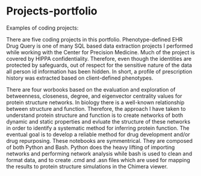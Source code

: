 # Projects-portfolio
Examples of coding projects:

There are five coding projects in this portfolio. Phenotype-defined EHR Drug Query is one of many SQL based data extraction projects I performed while working with the Center for Precision Medicine. Much of the project is covered by HIPPA confidentiality. Therefore, even though the identities are protected by safeguards, out of respect for the sensitive nature of the data all person id information has been hidden. In short, a profile of prescription history was extracted based on client-defined phenotypes.  

There are four worbooks based on the evaluation and exploration of betweenness, closeness, degree, and eigenvector centrality values for protein structure networks. In biology there is a well-known relationship between structure and function. Therefore, the approach I have taken to understand protein structure and function is to create networks of both dynamic and static properties and evluate the structure of these networks in order to identify a systematic method for inferring protein function. The eventual goal is to develop a reliable method for drug development and/or drug repurposing. These notebooks are symmentrical. They are composed of both Python and Bash. Python does the heavy lifting of importing networks and performing network analysis while bash is used to clean and format data, and to create .cmd and .asn files which are used for mapping the results to protein structure simulations in the Chimera viewer. 
